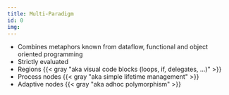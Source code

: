 ```yaml
---
title: Multi-Paradigm
id: 0
img:
---
```


* Combines metaphors known from dataflow, functional and object oriented programming
* Strictly evaluated
* Regions {{< gray "aka visual code blocks (loops, if, delegates, ...)" >}}
* Process nodes {{< gray "aka simple lifetime management" >}}
* Adaptive nodes {{< gray "aka adhoc polymorphism" >}}
